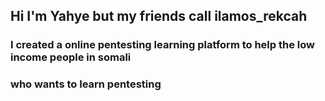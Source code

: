 ## Hi I'm Yahye but my friends call ilamos_rekcah

### I created a online pentesting learning platform to help the low income people in somali
### who wants to learn pentesting

